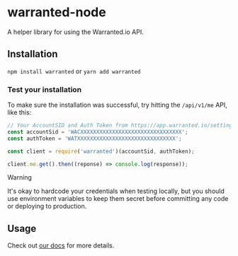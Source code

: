 # warranted-node
A helper library for using the Warranted.io API.

## Installation
`npm install warranted` or `yarn add warranted`

### Test your installation
To make sure the installation was successful, try hitting the `/api/v1/me` API, like this:
```js
// Your AccountSID and Auth Token from https://app.warranted.io/settings/webhook
const accountSid = 'WACXXXXXXXXXXXXXXXXXXXXXXXXXXXXXXXX';
const authToken = 'WATXXXXXXXXXXXXXXXXXXXXXXXXXXXXXXX';

const client = require('warranted')(accountSid, authToken);

client.me.get().then((reponse) => console.log(response));
```

> [!WARNING]
> It's okay to hardcode your credentials when testing locally, but you should use environment variables to keep them secret before committing any code or deploying to production.

## Usage
Check out [our docs](https://app.warranted.io/docs) for more details.